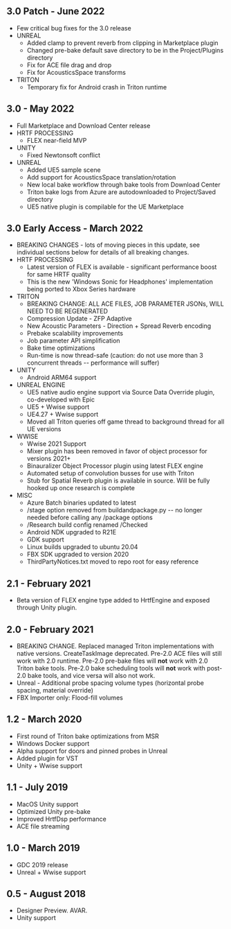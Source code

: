 ## 3.0 Patch - June 2022
* Few critical bug fixes for the 3.0 release
* UNREAL
    * Added clamp to prevent reverb from clipping in Marketplace plugin
    * Changed pre-bake default save directory to be in the Project/Plugins directory 
    * Fix for ACE file drag and drop
    * Fix for AcousticsSpace transforms
* TRITON
    * Temporary fix for Android crash in Triton runtime
## 3.0 - May 2022
* Full Marketplace and Download Center release
* HRTF PROCESSING
    * FLEX near-field MVP
* UNITY
    * Fixed Newtonsoft conflict
* UNREAL
    * Added UE5 sample scene
    * Add support for AcousticsSpace translation/rotation
    * New local bake workflow through bake tools from Download Center
    * Triton bake logs from Azure are autodownloaded to Project/Saved directory
    * UE5 native plugin is compilable for the UE Marketplace
## 3.0 Early Access - March 2022
* BREAKING CHANGES - lots of moving pieces in this update, see individual sections below for details of all breaking changes.
* HRTF PROCESSING
    * Latest version of FLEX is available - significant performance boost for same HRTF quality
    * This is the new 'Windows Sonic for Headphones' implementation being ported to Xbox Series hardware
* TRITON
    * BREAKING CHANGE: ALL ACE FILES, JOB PARAMETER JSONs, WILL NEED TO BE REGENERATED
    * Compression Update - ZFP Adaptive
    * New Acoustic Parameters - Direction + Spread Reverb encoding
    * Prebake scalability improvements
    * Job parameter API simplification
    * Bake time optimizations
    * Run-time is now thread-safe (caution: do not use more than 3 concurrent threads -- performance will suffer)
* UNITY
    * Android ARM64 support
* UNREAL ENGINE
    * UE5 native audio engine support via Source Data Override plugin, co-developed with Epic
    * UE5 + Wwise support
    * UE4.27 + Wwise support
    * Moved all Triton queries off game thread to background thread for all UE versions
* WWISE
    * Wwise 2021 Support
    * Mixer plugin has been removed in favor of object processor for versions 2021+
    * Binauralizer Object Processor plugin using latest FLEX engine
    * Automated setup of convolution busses for use with Triton
    * Stub for Spatial Reverb plugin is available in source. Will be fully hooked up once research is complete
* MISC
    * Azure Batch binaries updated to latest
    * /stage option removed from buildandpackage.py -- no longer needed before calling any /package options
    * /Research build config renamed /Checked
    * Android NDK upgraded to R21E
    * GDK support
    * Linux builds upgraded to ubuntu 20.04
    * FBX SDK upgraded to version 2020
    * ThirdPartyNotices.txt moved to repo root for easy reference
## 2.1 - February 2021
* Beta version of FLEX engine type added to HrtfEngine and exposed through Unity plugin.
## 2.0 - February 2021
* BREAKING CHANGE. Replaced managed Triton implementations with native versions. CreateTaskImage deprecated. Pre-2.0 ACE files will still work with 2.0 runtime. Pre-2.0 pre-bake files will **not** work with 2.0 Triton bake tools. Pre-2.0 bake scheduling tools will **not** work with post-2.0 bake tools, and vice versa will also not work.
* Unreal - Additional probe spacing volume types (horizontal probe spacing, material override)
* FBX Importer only: Flood-fill volumes
## 1.2  - March 2020
* First round of Triton bake optimizations from MSR
* Windows Docker support
* Alpha support for doors and pinned probes in Unreal
* Added plugin for VST
* Unity + Wwise support
## 1.1 - July 2019
* MacOS Unity support
* Optimized Unity pre-bake
* Improved HrtfDsp performance
* ACE file streaming
## 1.0 - March 2019
* GDC 2019 release
* Unreal + Wwise support
## 0.5 - August 2018
* Designer Preview. AVAR.
* Unity support

